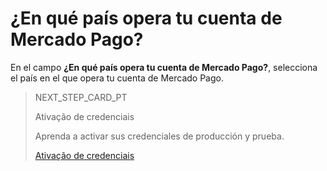 # ¿En qué país opera tu cuenta de Mercado Pago? 

En el campo **¿En qué país opera tu cuenta de Mercado Pago?**, selecciona el país en el que opera tu cuenta de Mercado Pago. 

> NEXT_STEP_CARD_PT
>
> Ativação de credenciais
>
> Aprenda a activar sus credenciales de producción y prueba.
>
> [Ativação de credenciais](https://www.mercadopago[FAKER][URL][DOMAIN]/developers/pt/guides/woocommerce/credential-activation)